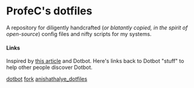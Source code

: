 # ProfeC's dotfiles

A repository for diligently handcrafted (_or blatantly copied, in the spirit of open-source_) config files and nifty scripts for my systems.

#### Links

Inspired by [this article](http://www.anishathalye.com/2014/08/03/managing-your-dotfiles/) and Dotbot. Here's links back to
Dotbot "stuff" to help other people discover Dotbot.

[dotbot](https://github.com/anishathalye/dotbot)
[fork](https://github.com/anishathalye/dotfiles_template/fork)
[anishathalye_dotfiles](https://github.com/anishathalye/dotfiles)